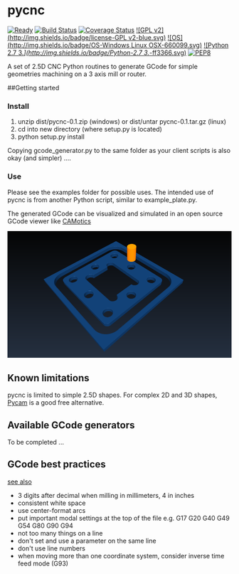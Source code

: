 # pycnc

[![Ready](http://img.shields.io/badge/Status-ready-669900.svg)](https://github.com/floatingpointstack)
[![Build Status](https://travis-ci.org/floatingpointstack/pycnc.svg)](https://travis-ci.org/floatingpointstack/pycnc)
[![Coverage Status](https://coveralls.io/repos/floatingpointstack/pycnc/badge.svg?branch=master&service=github)](https://coveralls.io/github/floatingpointstack/pycnc?branch=master)
[![GPL v2](http://img.shields.io/badge/license-GPL v2-blue.svg)](https://www.gnu.org/copyleft/gpl.html)
[![OS](http://img.shields.io/badge/OS-Windows Linux OSX-660099.svg)](https://www.python.org/downloads/)
[![Python 2.7 3.*](http://img.shields.io/badge/Python-2.7 3.*-ff3366.svg)](https://www.python.org/downloads/)
[![PEP8](http://img.shields.io/badge/PEP8-OK-00CC00.svg)](https://www.python.org/dev/peps/pep-0008/)

A set of 2.5D CNC Python routines to generate GCode for simple geometries machining on a 3 axis mill or router.


##Getting started

### Install

1. unzip dist/pycnc-0.1.zip (windows) or dist/untar pycnc-0.1.tar.gz (linux)
2. cd into new directory (where setup.py is located)
3. python setup.py install

Copying gcode_generator.py to the same folder as your client scripts is also okay (and simpler) ....

### Use

Please see the examples folder for possible uses. The intended use of pycnc is from another Python script, similar to example_plate.py.

The generated GCode can be visualized and simulated in an open source GCode viewer like [CAMotics](http://camotics.org/download.html)

![example_plate.py generated gcode simulation](images/example_plate_simulation.png)

## Known limitations

pycnc is limited to simple 2.5D shapes. For complex 2D and 3D shapes, [Pycam](http://pycam.sourceforge.net/) is a good free alternative.

## Available GCode generators

To be completed ...

## GCode best practices

[see also](http://linuxcnc.org/docs/html/gcode_overview.html)

- 3 digits after decimal when milling in millimeters, 4 in inches
- consistent white space
- use center-format arcs
- put important modal settings at the top of the file e.g. G17 G20 G40 G49 G54 G80 G90 G94 
- not too many things on a line
- don't set and use a parameter on the same line
- don't use line numbers
- when moving more than one coordinate system, consider inverse time feed mode (G93)
